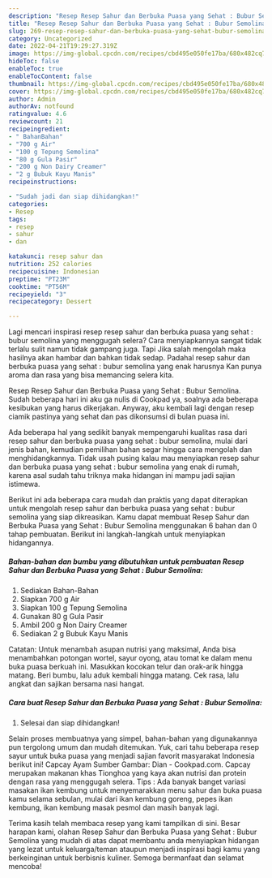 ```yaml
---
description: "Resep Resep Sahur dan Berbuka Puasa yang Sehat : Bubur Semolina yang Bikin Ngiler"
title: "Resep Resep Sahur dan Berbuka Puasa yang Sehat : Bubur Semolina yang Bikin Ngiler"
slug: 269-resep-resep-sahur-dan-berbuka-puasa-yang-sehat-bubur-semolina-yang-bikin-ngiler
category: Uncategorized
date: 2022-04-21T19:29:27.319Z
image: https://img-global.cpcdn.com/recipes/cbd495e050fe17ba/680x482cq70/resep-sahur-dan-berbuka-puasa-yang-sehat-bubur-semolina-foto-resep-utama.jpg
hideToc: false
enableToc: true
enableTocContent: false
thumbnail: https://img-global.cpcdn.com/recipes/cbd495e050fe17ba/680x482cq70/resep-sahur-dan-berbuka-puasa-yang-sehat-bubur-semolina-foto-resep-utama.jpg
cover: https://img-global.cpcdn.com/recipes/cbd495e050fe17ba/680x482cq70/resep-sahur-dan-berbuka-puasa-yang-sehat-bubur-semolina-foto-resep-utama.jpg
author: Admin
authorAv: notfound
ratingvalue: 4.6
reviewcount: 21
recipeingredient:
- " BahanBahan"
- "700 g Air"
- "100 g Tepung Semolina"
- "80 g Gula Pasir"
- "200 g Non Dairy Creamer"
- "2 g Bubuk Kayu Manis"
recipeinstructions:

- "Sudah jadi dan siap dihidangkan!"
categories:
- Resep
tags:
- resep
- sahur
- dan

katakunci: resep sahur dan 
nutrition: 252 calories
recipecuisine: Indonesian
preptime: "PT23M"
cooktime: "PT56M"
recipeyield: "3"
recipecategory: Dessert

---
```



Lagi mencari inspirasi resep resep sahur dan berbuka puasa yang sehat : bubur semolina yang menggugah selera? Cara menyiapkannya sangat tidak terlalu sulit namun tidak gampang juga. Tapi Jika salah mengolah maka hasilnya akan hambar dan bahkan tidak sedap. Padahal resep sahur dan berbuka puasa yang sehat : bubur semolina yang enak harusnya Kan punya aroma dan rasa yang bisa memancing selera kita.


Resep Resep Sahur dan Berbuka Puasa yang Sehat : Bubur Semolina. Sudah beberapa hari ini aku ga nulis di Cookpad ya, soalnya ada beberapa kesibukan yang harus dikerjakan. Anyway, aku kembali lagi dengan resep ciamik pastinya yang sehat dan pas dikonsumsi di bulan puasa ini.

Ada beberapa hal yang sedikit banyak mempengaruhi kualitas rasa dari resep sahur dan berbuka puasa yang sehat : bubur semolina, mulai dari jenis bahan, kemudian pemilihan bahan segar hingga cara mengolah dan menghidangkannya. Tidak usah pusing kalau mau menyiapkan resep sahur dan berbuka puasa yang sehat : bubur semolina yang enak di rumah, karena asal sudah tahu triknya maka hidangan ini mampu jadi sajian istimewa.


Berikut ini ada beberapa cara mudah dan praktis yang dapat diterapkan untuk mengolah resep sahur dan berbuka puasa yang sehat : bubur semolina yang siap dikreasikan. Kamu dapat membuat Resep Sahur dan Berbuka Puasa yang Sehat : Bubur Semolina menggunakan 6 bahan dan 0 tahap pembuatan. Berikut ini langkah-langkah untuk menyiapkan hidangannya.

<!--inarticleads1-->

##### Bahan-bahan dan bumbu yang dibutuhkan untuk pembuatan Resep Sahur dan Berbuka Puasa yang Sehat : Bubur Semolina:

1. Sediakan  Bahan-Bahan
1. Siapkan 700 g Air
1. Siapkan 100 g Tepung Semolina
1. Gunakan 80 g Gula Pasir
1. Ambil 200 g Non Dairy Creamer
1. Sediakan 2 g Bubuk Kayu Manis


Catatan: Untuk menambah asupan nutrisi yang maksimal, Anda bisa menambahkan potongan wortel, sayur oyong, atau tomat ke dalam menu buka puasa berkuah ini. Masukkan kocokan telur dan orak-arik hingga matang. Beri bumbu, lalu aduk kembali hingga matang. Cek rasa, lalu angkat dan sajikan bersama nasi hangat. 

<!--inarticleads2-->

##### Cara buat Resep Sahur dan Berbuka Puasa yang Sehat : Bubur Semolina:


1. Selesai dan siap dihidangkan!

Selain proses membuatnya yang simpel, bahan-bahan yang digunakannya pun tergolong umum dan mudah ditemukan. Yuk, cari tahu beberapa resep sayur untuk buka puasa yang menjadi sajian favorit masyarakat Indonesia berikut ini! Capcay Ayam Sumber Gambar: Dian - Cookpad.com. Capcay merupakan makanan khas Tionghoa yang kaya akan nutrisi dan protein dengan rasa yang menggugah selera. Tips : Ada banyak banget variasi masakan ikan kembung untuk menyemarakkan menu sahur dan buka puasa kamu selama sebulan, mulai dari ikan kembung goreng, pepes ikan kembung, ikan kembung masak pesmol dan masih banyak lagi. 

Terima kasih telah membaca resep yang kami tampilkan di sini. Besar harapan kami, olahan Resep Sahur dan Berbuka Puasa yang Sehat : Bubur Semolina yang mudah di atas dapat membantu anda menyiapkan hidangan yang lezat untuk keluarga/teman ataupun menjadi inspirasi bagi kamu yang berkeinginan untuk berbisnis kuliner. Semoga bermanfaat dan selamat mencoba!
